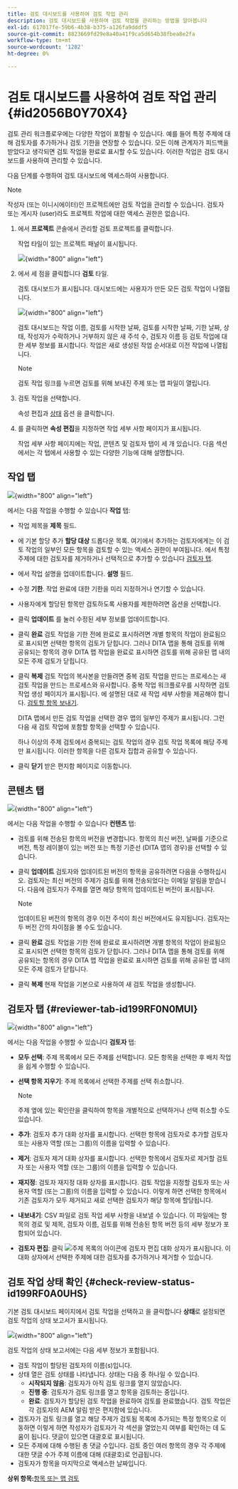 ```yaml
---
title: 검토 대시보드를 사용하여 검토 작업 관리
description: 검토 대시보드를 사용하여 검토 작업을 관리하는 방법을 알아봅니다
exl-id: 617017fe-59b6-4b38-b375-a126fa9dddf5
source-git-commit: 8823669fd29e8a40a41f9ca5d654b38fbea8e2fa
workflow-type: tm+mt
source-wordcount: '1282'
ht-degree: 0%

---
```


# 검토 대시보드를 사용하여 검토 작업 관리 {#id2056B0Y70X4}

검토 관리 워크플로우에는 다양한 작업이 포함될 수 있습니다. 예를 들어 특정 주제에 대해 검토자를 추가하거나 검토 기한을 연장할 수 있습니다. 모든 이해 관계자가 피드백을 받았다고 생각되면 검토 작업을 완료로 표시할 수도 있습니다. 이러한 작업은 검토 대시보드를 사용하여 관리할 수 있습니다.

다음 단계를 수행하여 검토 대시보드에 액세스하여 사용합니다.

>[!NOTE]
>
> 작성자 \(또는 이니시에이터\)인 프로젝트에만 검토 작업을 관리할 수 있습니다. 검토자 또는 게시자 \(user\)라도 프로젝트 작업에 대한 액세스 권한은 없습니다.

1. 에서 **프로젝트** 콘솔에서 관리할 검토 프로젝트를 클릭합니다.

   작업 타일이 있는 프로젝트 패널이 표시됩니다.

   ![](images/review-management.png){width="800" align="left"}

1. 에서 세 점을 클릭합니다 **검토** 타일.

   검토 대시보드가 표시됩니다. 대시보드에는 사용자가 만든 모든 검토 작업이 나열됩니다.

   ![](images/review-dashboard.png){width="800" align="left"}

   검토 대시보드는 작업 이름, 검토를 시작한 날짜, 검토를 시작한 날짜, 기한 날짜, 상태, 작성자가 수락하거나 거부하지 않은 새 주석 수, 검토자 이름 등 검토 작업에 대한 세부 정보를 표시합니다. 작업은 새로 생성된 작업 순서대로 이전 작업에 나열됩니다.

   >[!NOTE]
   >
   > 검토 작업 링크를 누르면 검토를 위해 보내진 주제 또는 맵 파일이 열립니다.

1. 검토 작업을 선택합니다.

   속성 편집과 [상태](#check-review-status-id199RF0A0UHS) 옵션 을 클릭합니다.

1. 를 클릭하면 **속성 편집**&#x200B;을 지정하면 작업 세부 사항 페이지가 표시됩니다.

   작업 세부 사항 페이지에는 작업, 콘텐츠 및 검토자 탭이 세 개 있습니다. 다음 섹션에서는 각 탭에서 사용할 수 있는 다양한 기능에 대해 설명합니다.


## 작업 탭

![](images/review-task-page.png){width="800" align="left"}

에서는 다음 작업을 수행할 수 있습니다 **작업** 탭:

- 작업 제목을 **제목** 필드.
- 에 기본 할당 추가 **할당 대상** 드롭다운 목록. 여기에서 추가하는 검토자에게는 이 검토 작업의 일부인 모든 항목을 검토할 수 있는 액세스 권한이 부여됩니다. 에서 특정 주제에 대한 검토자를 제거하거나 선택적으로 추가할 수 있습니다 [검토자 탭](#reviewer-tab-id199RF0N0MUI).
- 에서 작업 설명을 업데이트합니다. **설명** 필드.
- 수정 **기한**. 작업 완료에 대한 기한을 미리 지정하거나 연기할 수 있습니다.
- 사용자에게 할당된 항목만 검토하도록 사용자를 제한하려면 옵션을 선택합니다.
- 클릭 **업데이트** 를 눌러 수정된 세부 정보를 업데이트합니다.
- 클릭 **완료** 검토 작업을 기한 전에 완료로 표시하려면 개별 항목의 작업이 완료됨으로 표시되면 선택한 항목의 검토가 닫힙니다. 그러나 DITA 맵을 통해 검토를 위해 공유되는 항목의 경우 DITA 맵 작업을 완료로 표시하면 검토를 위해 공유된 맵 내의 모든 주제 검토가 닫힙니다.
- 클릭 **복제** 검토 작업의 복사본을 만들려면 중복 검토 작업을 만드는 프로세스는 새 검토 작업을 만드는 프로세스와 유사합니다. 중복 작업 워크플로우를 시작하면 검토 작업 생성 페이지가 표시됩니다. 에 설명된 대로 새 작업 세부 사항을 제공해야 합니다. [검토할 항목 보내기](review-send-topics-for-review.md#).

   DITA 맵에서 만든 검토 작업을 선택한 경우 맵의 일부인 주제가 표시됩니다. 그런 다음 새 검토 작업에 포함할 항목을 선택할 수 있습니다.

   하나 이상의 주제 검토에서 중복되는 검토 작업의 경우 검토 작업 목록에 해당 주제만 표시됩니다. 이러한 항목을 다른 검토자 집합과 공유할 수 있습니다.

- 클릭 **닫기** 받은 편지함 페이지로 이동합니다.

## 콘텐츠 탭

![](images/review-content-page.png){width="800" align="left"}

에서는 다음 작업을 수행할 수 있습니다 **컨텐츠** 탭:

- 검토를 위해 전송된 항목의 버전을 변경합니다. 항목의 최신 버전, 날짜를 기준으로 버전, 특정 레이블이 있는 버전 또는 특정 기준선 \(DITA 맵의 경우)을 선택할 수 있습니다.

- 클릭 **업데이트** 검토자와 업데이트된 버전의 항목을 공유하려면 다음을 수행하십시오. 검토자는 최신 버전의 주제가 검토를 위해 전송되었다는 이메일 알림을 받습니다. 다음에 검토자가 주제를 열면 해당 항목의 업데이트된 버전이 표시됩니다.

   >[!NOTE]
   >
   > 업데이트된 버전의 항목의 경우 이전 주석이 최신 버전에서도 유지됩니다. 검토자는 두 버전 간의 차이점을 볼 수도 있습니다.

- 클릭 **완료** 검토 작업을 기한 전에 완료로 표시하려면 개별 항목의 작업이 완료됨으로 표시되면 선택한 항목의 검토가 닫힙니다. 그러나 DITA 맵을 통해 검토를 위해 공유되는 항목의 경우 DITA 맵 작업을 완료로 표시하면 검토를 위해 공유된 맵 내의 모든 주제 검토가 닫힙니다.

- 클릭 **복제** 현재 작업을 기본으로 사용하여 새 검토 작업을 생성합니다.


## 검토자 탭 {#reviewer-tab-id199RF0N0MUI}

![](images/reviewers-tab.png){width="800" align="left"}

에서는 다음 작업을 수행할 수 있습니다 **검토자** 탭:

- **모두 선택**: 주제 목록에서 모든 주제를 선택합니다. 모든 항목을 선택한 후 배치 작업을 쉽게 수행할 수 있습니다.
- **선택 항목 지우기**: 주제 목록에서 선택한 주제를 선택 취소합니다.

   >[!NOTE]
   >
   > 주제 옆에 있는 확인란을 클릭하여 항목을 개별적으로 선택하거나 선택 취소할 수도 있습니다.

- **추가**: 검토자 추가 대화 상자를 표시합니다. 선택한 항목에 검토자로 추가할 검토자 또는 사용자 역할 \(또는 그룹\)의 이름을 입력할 수 있습니다.
- **제거**: 검토자 제거 대화 상자를 표시합니다. 선택한 항목에서 검토자로 제거할 검토자 또는 사용자 역할 \(또는 그룹\)의 이름을 입력할 수 있습니다.
- **재지정**: 검토자 재지정 대화 상자를 표시합니다. 검토 작업을 지정할 검토자 또는 사용자 역할 \(또는 그룹\)의 이름을 입력할 수 있습니다. 이렇게 하면 선택한 항목에서 기존 검토자가 모두 제거되고 새로 선택한 검토자가 해당 항목에 할당됩니다.
- **내보내기**: CSV 파일로 검토 작업 세부 사항을 내보낼 수 있습니다. 이 파일에는 항목의 경로 및 제목, 검토자 이름, 검토를 위해 전송된 항목 버전 등의 세부 정보가 포함되어 있습니다.
- **검토자 편집**: 클릭 ![](images/edit_pencil_icon.svg)주제 목록의 아이콘에 검토자 편집 대화 상자가 표시됩니다. 이 대화 상자에서 선택한 주제에 대한 검토자를 추가하거나 제거할 수 있습니다.

## 검토 작업 상태 확인 {#check-review-status-id199RF0A0UHS}

기본 검토 대시보드 페이지에서 검토 작업을 선택하고 을 클릭합니다 **상태**&#x200B;로 설정되면 검토 작업의 상태 보고서가 표시됩니다.

![](images/review-status-report.png){width="800" align="left"}

검토 작업의 상태 보고서에는 다음 세부 정보가 포함됩니다.

- 검토 작업이 할당된 검토자의 이름\(s\)입니다.
- 상태 열은 검토 상태를 나타냅니다. 상태는 다음 중 하나일 수 있습니다.
   - **시작되지 않음**: 검토자가 아직 검토 링크를 열지 않았습니다.
   - **진행 중**: 검토자가 검토 링크를 열고 항목을 검토하는 중입니다.
   - **완료**: 검토자가 할당된 검토 작업을 완료하여 검토를 완료했습니다. 검토 작업은 각 검토자의 AEM 알림 받은 편지함에 있습니다.
- 검토자가 검토 링크를 열고 해당 주제가 검토됨 목록에 추가되는 특정 항목으로 이동하면 이렇게 하면 작성자가 검토자가 각 섹션을 열었는지 여부를 확인하는 데 도움이 됩니다. 댓글이 있으면 대괄호로 표시됩니다.
- 모든 주제에 대해 수행된 총 댓글 수입니다. 검토 중인 여러 항목의 경우 각 주제에 대한 댓글 수가 주제 이름에 대해 \(대괄호\)로 언급됩니다.
- 검토자가 항목을 마지막으로 액세스한 날짜입니다.

**상위 항목:**[&#x200B;항목 또는 맵 검토](review.md)
